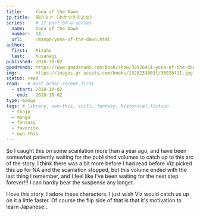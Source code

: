 ```yaml
---
title:     Yona of the Dawn
jp_title:  暁のヨナ (あかつきのよな)
series:    # if part of a series
  name:    Yona of the Dawn
  number:  14
  url:     /manga/yona-of-the-dawn.html
author: 
  first:   Mizuho 
  last:    Kusanagi
published: 2018-10-02 
goodreads: https://www.goodreads.com/book/show/38926411-yona-of-the-dawn-vol-14
img:       https://images.gr-assets.com/books/1528233003l/38926411.jpg
status: read
read:   # must order recent first
  - start: 2018-10-02 
    end:   2018-10-02
type: manga
tags: # library, own-this, scifi, fantasy, historical-fiction
  - shojo
  - manga
  - fantasy
  - favorite
  - own-this
---
```


So I caught this on some scanlation more than a year ago, and have been somewhat patiently waiting for the published volumes to catch up to this arc of the story. I think there was a bit more before I had read before Viz picked this up for NA and the scanlation stopped, but this volume ended with the last thing I remember, and I feel like I've been waiting for the next step forever!!! I can hardly bear the suspense any longer. 

I love this story. I adore these characters. I just wish Viz would catch us up on it a little faster. Of course the flip side of that is that it's motivation to learn Japanese... 